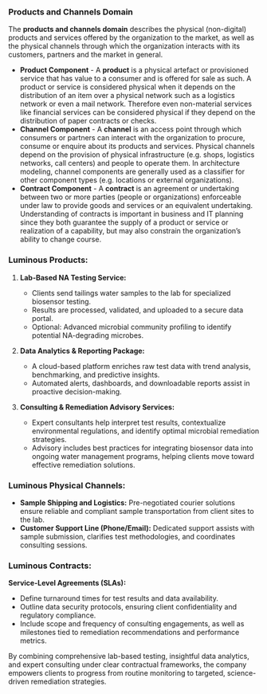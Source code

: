 ### Products and Channels Domain
The **products and channels domain** describes the physical (non-digital) products and services offered by the organization to the market, as well as the physical channels through which the organization interacts with its customers, partners and the market in general.

- **Product Component** - A **product** is a physical artefact or provisioned service that has value to a consumer and is offered for sale as such. A product or service is considered physical when it depends on the distribution of an item over a physical network such as a logistics network or even a mail network. Therefore even non-material services like financial services can be considered physical if they depend on the distribution of paper contracts or checks.
- **Channel Component** - A **channel** is an access point through which consumers or partners can interact with the organization to procure, consume or enquire about its products and services. Physical channels depend on the provision of physical infrastructure (e.g. shops, logistics networks, call centers) and people to operate them. In architecture modeling, channel components are generally used as a classifier for other component types (e.g. locations or external organizations).
- **Contract Component** - A **contract** is an agreement or undertaking between two or more parties (people or organizations) enforceable under law to provide goods and services or an equivalent undertaking. Understanding of contracts is important in business and IT planning since they both guarantee the supply of a product or service or realization of a capability, but may also constrain the organization’s ability to change course. 


### Luminous Products:
1. **Lab-Based NA Testing Service:**  
   - Clients send tailings water samples to the lab for specialized biosensor testing.  
   - Results are processed, validated, and uploaded to a secure data portal.  
   - Optional: Advanced microbial community profiling to identify potential NA-degrading microbes.

2. **Data Analytics & Reporting Package:**  
   - A cloud-based platform enriches raw test data with trend analysis, benchmarking, and predictive insights.  
   - Automated alerts, dashboards, and downloadable reports assist in proactive decision-making.

3. **Consulting & Remediation Advisory Services:**  
   - Expert consultants help interpret test results, contextualize environmental regulations, and identify optimal microbial remediation strategies.  
   - Advisory includes best practices for integrating biosensor data into ongoing water management programs, helping clients move toward effective remediation solutions.

### Luminous Physical Channels:
- **Sample Shipping and Logistics:** Pre-negotiated courier solutions ensure reliable and compliant sample transportation from client sites to the lab.  
- **Customer Support Line (Phone/Email):** Dedicated support assists with sample submission, clarifies test methodologies, and coordinates consulting sessions.

### Luminous Contracts:
**Service-Level Agreements (SLAs):**  
- Define turnaround times for test results and data availability.  
- Outline data security protocols, ensuring client confidentiality and regulatory compliance.  
- Include scope and frequency of consulting engagements, as well as milestones tied to remediation recommendations and performance metrics.

By combining comprehensive lab-based testing, insightful data analytics, and expert consulting under clear contractual frameworks, the company empowers clients to progress from routine monitoring to targeted, science-driven remediation strategies.